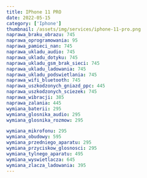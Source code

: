 ```yaml
---
title: IPhone 11 PRO
date: 2022-05-15
category: ['Iphone']
thumbnail: /assets/img/services/iphone-11-pro.png
naprawa_braku_obrazu: 745
naprawa_oprogramowania: 95
naprawa_pamieci_nan: 745
naprawa_ukladu_audio: 745
naprawa_ukladu_dotyku: 745
naprawa_ukladu_gsm_brak_sieci: 745
naprawa_ukladu_ladowania: 745
naprawa_ukladu_podswietlania: 745
naprawa_wifi_bluetooth: 745
naprawa_uszkodzonych_gniazd_ppc: 445
naprawa_uszkodzonych_sciezek: 745
naprawa_wibracji: 385
naprawa_zalania: 445
wymiana_baterii: 295
wymiana_glosnika_audio: 295
wymiana_glosnika_rozmow: 295

wymiana_mikrofonu: 295
wymiana_obudowy: 595
wymiana_przedniego_aparatu: 295
wymiana_przyciskow_glosnosci: 295
wymiana_tylnego_aparatu: 495
wymiana_wyswietlacza: 645
wymiana_zlacza_ladowania: 395 
---
```


